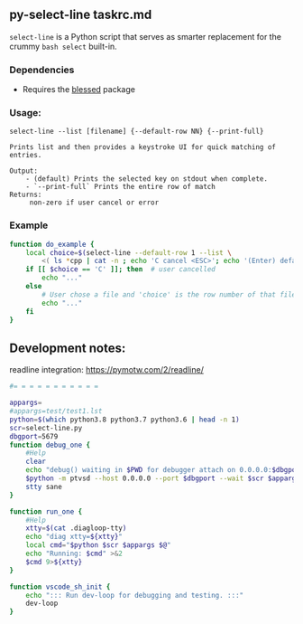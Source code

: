 ## py-select-line taskrc.md
`select-line` is a Python script that serves as smarter replacement for the crummy `bash select` built-in.

### Dependencies
  - Requires the [blessed](https://github.com/jquast/blessed) package


### Usage:
    select-line --list [filename] {--default-row NN} {--print-full}

    Prints list and then provides a keystroke UI for quick matching of entries.

    Output:
        - (default) Prints the selected key on stdout when complete.
        - `--print-full` Prints the entire row of match
    Returns:
         non-zero if user cancel or error

### Example
```bash
function do_example {
    local choice=$(select-line --default-row 1 --list \
        <( ls *cpp | cat -n ; echo 'C cancel <ESC>'; echo '(Enter) default'))
    if [[ $choice == 'C' ]]; then  # user cancelled
        echo "..."
    else
        # User chose a file and 'choice' is the row number of that file
        echo "..."
    fi
}
```
## Development notes:
readline integration: https://pymotw.com/2/readline/

```bash
#= = = = = = = = = = =

appargs=
#appargs=test/test1.lst
python=$(which python3.8 python3.7 python3.6 | head -n 1)
scr=select-line.py
dbgport=5679
function debug_one {
    #Help
    clear
    echo "debug() waiting in $PWD for debugger attach on 0.0.0.0:$dbgport..."
    $python -m ptvsd --host 0.0.0.0 --port $dbgport --wait $scr $appargs $@
    stty sane
}

function run_one {
    #Help
    xtty=$(cat .diagloop-tty)
    echo "diag xtty=${xtty}"
    local cmd="$python $scr $appargs $@"
    echo "Running: $cmd" >&2
    $cmd 9>${xtty}
}

function vscode_sh_init {
    echo "::: Run dev-loop for debugging and testing. :::"
    dev-loop
}



```
